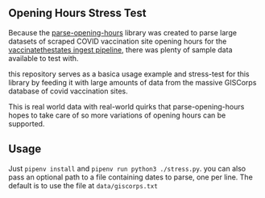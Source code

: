 ## Opening Hours Stress Test

Because the [parse-opening-hours](https://github.com/MoralCode/parse-opening-hours) library was created to parse large datasets of scraped COVID vaccination site opening hours for the [vaccinatethestates ingest pipeline](https://github.com/caVaccineInventory/vaccine-feed-ingest/), there was plenty of sample data available to test with.

this repository serves as a basica usage example and stress-test for this library by feeding it with large amounts of data from the massive GISCorps database of covid vaccination sites.

This is real world data with real-world quirks that parse-opening-hours hopes to take care of so more variations of opening hours can be supported.

## Usage

Just `pipenv install` and `pipenv run python3 ./stress.py`. you can also pass an optional path to a file containing dates to parse, one per line. The default is to use the file at `data/giscorps.txt` 
